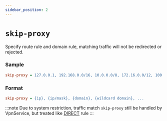 ```yaml
---
sidebar_position: 2
---
```


# `skip-proxy`

Specify route rule and domain rule, matching traffic will not be redirected or rejected.

### Sample

```ini
skip-proxy = 127.0.0.1, 192.168.0.0/16, 10.0.0.0/8, 172.16.0.0/12, 100.64.0.0/10, localhost, *.local, www.baidu.com
```

### Format

```ini
skip-proxy = {ip}, {ip/mask}, {domain}, {wildcard domain}, ...
```

:::note
Due to system restriction, traffic match `skip-proxy` still be handled by VpnService, but treated like [DIRECT](/docs/profile-format/proxy/built-in-proxy/direct) rule
:::